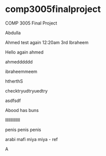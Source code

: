 # comp3005finalproject
COMP 3005 Final Project


Abdulla

Ahmed test again 12:20am 3rd
Ibraheem

Hello again ahmed

ahmedddddd

ibraheemmeem

htherthS

checktryudtryuedtry

asdfsdf

Abood has buns

llllllllllllll

penis
penis
penis

arabi mafi miya miya - ref

A 